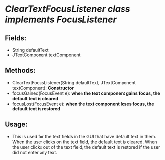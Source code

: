 # *ClearTextFocusListener class implements FocusListener*

## Fields:
- String defaultText
- JTextComponent textComponent

## Methods:
- ClearTextFocusListener(String defaultText, JTextComponent textComponent): **Constructor**
- focusGained(FocusEvent e): **when the text component gains focus, the default text is cleared**
- focusLost(FocusEvent e): **when the text component loses focus, the default text is restored**

## Usage:
- This is used for the text fields in the GUI that have default text in them. When the user clicks on the text field, the default text is cleared. When the user clicks out of the text field, the default text is restored if the user did not enter any text.